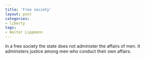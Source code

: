 ```yaml
---
title: 'Free society'
layout: post
categories:
- liberty
tags:
- Walter Lippmann
---
```


In a free society the state does not administer the affairs of men. It administers justice among men who conduct their own affairs.